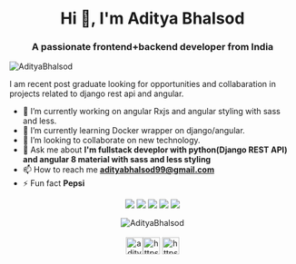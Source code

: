 <h1 align="center">Hi 👋, I'm Aditya Bhalsod</h1>
<h3 align="center">A passionate frontend+backend developer from India</h3>

<p align="left"> <img src="https://komarev.com/ghpvc/?username=AdityaBhalsod" alt="AdityaBhalsod" /> </p>

I am recent post graduate looking for opportunities and collabaration in projects related to django rest api and angular.
- 🔭 I’m currently working on angular Rxjs and angular styling with sass and less.
- 🌱 I’m currently learning Docker wrapper on django/angular.
- 🤝 I’m looking to collaborate on new technology. 
- 💬 Ask me about **I'm fullstack deveplor with python(Django REST API) and angular 8 material with sass and less styling**
- 📫 How to reach me **adityabhalsod99@gmail.com**
- ⚡ Fun fact **Pepsi**


<p align="center">
	<a href="https://twitter.com/Aditya__Bhalsod"><img src="https://img.shields.io/badge/twitter-%231DA1F2.svg?&style=for-the-badge&logo=twitter&logoColor=white" /></a>
	<a href="https://medium.com/@adityabhalsod99"><img src="https://img.shields.io/badge/medium-%2312100E.svg?&style=for-the-badge&logo=medium&logoColor=white" /></a>
	<a href="https://www.linkedin.com/in/adityabhalsod/"><img src="https://img.shields.io/badge/linkedin-%230077B5.svg?&style=for-the-badge&logo=linkedin&logoColor=white" /></a>
	<a href="https://www.instagram.com/__aditya___007___/"><img src = "https://img.shields.io/badge/instagram-%23E4405F.svg?&style=for-the-badge&logo=instagram&logoColor=white"></a>
	<a href="https://www.facebook.com/Aditya-Bhalsod"><img src = "https://img.shields.io/badge/facebook-%231877F2.svg?&style=for-the-badge&logo=facebook&logoColor=white"></a>
</p>

<p align="center">
<img align="center" src="https://github-readme-stats.vercel.app/api?username=AdityaBhalsod&show_icons=true" alt="AdityaBhalsod" />
<br/><br/>
<a href="https://twitter.com/aditya__bhalsod" target="blank"><img align="center" src="https://cdn.jsdelivr.net/npm/simple-icons@3.0.1/icons/twitter.svg" alt="aditya__bhalsod" height="30" width="30" /></a><a href="https://linkedin.com/in/https://www.linkedin.com/in/adityabhalsod/" target="blank"><img align="center" src="https://cdn.jsdelivr.net/npm/simple-icons@3.0.1/icons/linkedin.svg" alt="https://www.linkedin.com/in/adityabhalsod/" height="30" width="30" /></a>
<a href="https://www.youtube.com/c/https://www.youtube.com/channel/ucvonmzyifu6nyhdrcixjlva" target="blank"><img align="center" src="https://cdn.jsdelivr.net/npm/simple-icons@3.0.1/icons/youtube.svg" alt="https://www.youtube.com/channel/ucvonmzyifu6nyhdrcixjlva" height="30" width="30" /></a>
</p>
